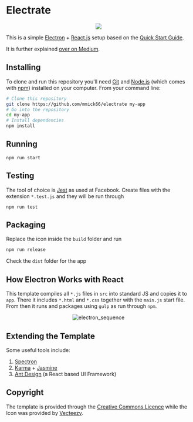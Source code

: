 # Electrate

<p align="center"> 
  <img src="https://github.com/mmick66/electrate/blob/master/assets/logo.png">
</p>

This is a simple [Electron](https://electronjs.org/) + [React.js](https://reactjs.org/) setup based on the [Quick Start Guide](http://electron.atom.io/docs/tutorial/quick-start).

It is further explained [over on Medium](https://medium.com/@michael.m/creating-an-electron-and-react-template-5173d086549a).

## Installing

To clone and run this repository you'll need [Git](https://git-scm.com) and [Node.js](https://nodejs.org/en/download/) (which comes with [npm](http://npmjs.com)) installed on your computer. From your command line:

```bash
# Clone this repository
git clone https://github.com/mmick66/electrate my-app
# Go into the repository
cd my-app
# Install dependencies
npm install
```

## Running

```
npm run start
```

## Testing

The tool of choice is [Jest](https://facebook.github.io/jest/docs/en/tutorial-react.html) as used at Facebook. Create files with the extension `*.test.js` and they will be run through

```
npm run test
```

## Packaging

Replace the icon inside the `build` folder and run

```bash
npm run release
```

Check the `dist` folder for the app


## How Electron Works with React

This template compiles all `*.js` files in `src` into standard JS and copies it to `app`. There it includes `*.html` and `*.css` together with the `main.js` start file. From then it runs and packages using `gulp` as run through `npm`.


<p align="center"> 
  <img src="https://preview.ibb.co/jF9Akx/electron_sequence.png" alt="electron_sequence" border="0">
</p>


## Extending the Template

Some useful tools include:

1. [Spectron](https://electronjs.org/spectron)
2. [Karma](https://karma-runner.github.io/2.0/index.html) + [Jasmine](https://jasmine.github.io/)
3. [Ant Design](https://ant.design/) (a React based UI Framework)


## Copyright

The template is provided through the [Creative Commons Licence](https://creativecommons.org/publicdomain/zero/1.0/) while the Icon was provided by [Vecteezy](https://www.vecteezy.com/).

